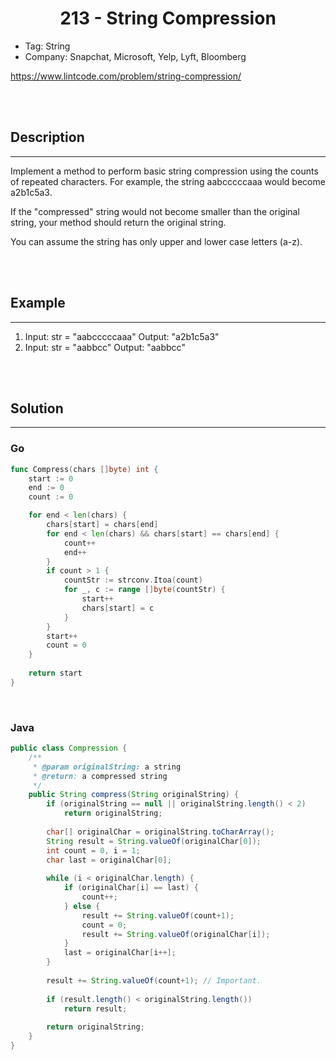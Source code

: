 # <center>213 - String Compression</center> 


* Tag: String
* Company: Snapchat, Microsoft, Yelp, Lyft, Bloomberg

https://www.lintcode.com/problem/string-compression/

<br></br>



## Description
----
Implement a method to perform basic string compression using the counts of repeated characters. For example, the string aabcccccaaa would become a2b1c5a3.

If the "compressed" string would not become smaller than the original string, your method should return the original string.

You can assume the string has only upper and lower case letters (a-z).

<br></br>



## Example
----
1. Input: str = "aabcccccaaa" Output: "a2b1c5a3"
2. Input: str = "aabbcc" Output: "aabbcc"

<br></br>



## Solution
----
### Go
```go
func Compress(chars []byte) int {
	start := 0
	end := 0
	count := 0

	for end < len(chars) {
		chars[start] = chars[end]
		for end < len(chars) && chars[start] == chars[end] {
			count++
			end++
		}
		if count > 1 {
			countStr := strconv.Itoa(count)
			for _, c := range []byte(countStr) {
				start++
				chars[start] = c
			}
		}
		start++
		count = 0
    }
    
	return start
}
```

<br>


### Java
```java
public class Compression {
	/**
     * @param originalString: a string
     * @return: a compressed string
     */
    public String compress(String originalString) {
        if (originalString == null || originalString.length() < 2)
            return originalString;
        
        char[] originalChar = originalString.toCharArray();
        String result = String.valueOf(originalChar[0]);
        int count = 0, i = 1;
        char last = originalChar[0];
        
        while (i < originalChar.length) {
            if (originalChar[i] == last) {
                count++;
            } else {
                result += String.valueOf(count+1);
                count = 0;
                result += String.valueOf(originalChar[i]);
            }
            last = originalChar[i++];
        }
        
        result += String.valueOf(count+1); // Important.
        
        if (result.length() < originalString.length())
            return result;
        
        return originalString;
    }
}
```